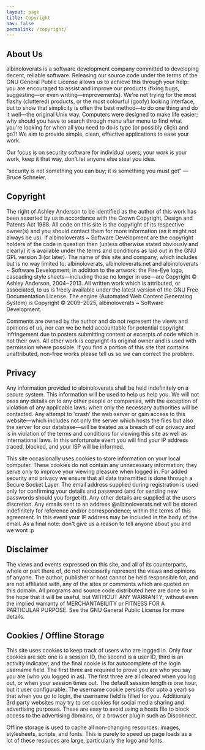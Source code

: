 ```yaml
---
layout: page
title: Copyright
nav: false
permalink: /copyright/
---
```


## About Us

albinoloverats is a software development company committed to developing
decent, reliable software. Releasing our source code under the terms of
the GNU General Public License allows us to achieve this through your
help: you are encouraged to assist and improve our products (fixing
bugs, suggesting—or even writing—improvements). We're not trying for the
most flashy (cluttered) products, or the most colourful (goofy) looking
interface, but to show that simplicity is often the best method—to do
one thing and do it well—the original Unix way. Computers were designed
to make life easier; why should you have to search through menu after
menu to find what you're looking for when all you need to do is type (or
possibly click) and go?! We aim to provide simple, clean, effective
applications to ease your work.

Our focus is on security software for individual users; your work is
your work, keep it that way, don't let anyone else steal you idea.

“security is not something you can buy; it is something you must get” —
Bruce Schneier.

## Copyright

The right of Ashley Anderson to be identified as the author of this work
has been asserted by us in accordance with the Crown Copyright, Design
and Patents Act 1988. All code on this site is the copyright of its
respective owner(s) and you should contact them for more information (as
it might not always be us). If albinoloverats ~ Software Development are
the copyright holders of the code in question then (unless otherwise
stated obviously and clearly) it is available under the terms and
conditions as laid out in the GNU GPL version 3 (or later). The name of
this site and company, which includes but is no way limited to:
albinoloverats, albinoloverats.net and albinoloverats ~ Software
Development; in addition to the artwork: the Fire-Eye logo, cascading
style sheets—including those no longer in use—are Copyright © Ashley
Anderson, 2004‒2013. All written work which is attributed, or
associated, to us is freely available under the latest version of the
GNU Free Documentation License. The engine (Automated Web Content
Generating System) is Copyright © 2009–2025, albinoloverats ~ Software
Development.

Comments are owned by the author and do not represent the views and
opinions of us, nor can we be held accountable for potential copyright
infringement due to posters submitting content or excerpts of code which
is not their own. All other work is copyright its original owner and is
used with permission where possible. If you find a portion of this site
that contains unattributed, non-free works please tell us so we can
correct the problem.

## Privacy

Any information provided to albinoloverats shall be held indefinitely on
a secure system. This information will be used to help us help you. We
will not pass any details on to any other people or companies, with the
exception of violation of any applicable laws; when only the necessary
authorities will be contacted. Any attempt to 'crash' the web server or
gain access to this website—which includes not only the server which
hosts the files but also the server for our database—will be treated as
a breach of our privacy and is in violation of the terms and conditions
for viewing this site as well as international laws. In this unfortunate
event you will find your IP address traced, blocked, and your ISP will
be informed.

This site occasionally uses cookies to store information on your local
computer. These cookies do not contain any unnecessary information; they
serve only to improve your viewing pleasure when logged in. For added
security and privacy we ensure that all data transmitted is done through
a Secure Socket Layer. The email address supplied during registration is
used only for confirming your details and password (and for sending new
passwords should you forget it). Any other details are supplied at the
users discretion. Any emails sent to an address @albinoloverats.net will
be stored indefinitely for reference and/or correspondence; within the
terms of this agreement. In this event your IP address may be included
in the body of the email. As a final note: don't give us a reason to
tell anyone about you and we wont :p

## Disclaimer

The views and events expressed on this site, and all of its
counterparts, whole or part there of, do not necessarily represent the
views and opinions of anyone. The author, publisher or host cannot be
held responsible for, and are not affiliated with, any of the sites or
comments which are quoted on this domain. All programs and source code
distributed here are done so in the hope that it will be useful, but
WITHOUT ANY WARRANTY; without even the implied warranty of
MERCHANTABILITY or FITNESS FOR A PARTICULAR PURPOSE. See the GNU General
Public License for more details.

## Cookies / Offline Storage

This site uses cookies to keep track of users who are logged in. Only
four cookies are set: one is a session ID, the second is a user ID,
third is an activity indicater, and the final cookie is for autocomplete
of the login username field. The first three are required to prove you
are who you say you are (who you logged in as). The first three are all
cleared when you log out, or when your session times out. The default
session length is one hour, but it user configurable. The username
cookie persists (for upto a year) so that when you go to login, the
username field is filled for you. Additionaly 3rd party websites may try
to set cookies for social media sharing and advertising purposes. These
are easy to avoid using a hosts file to block access to the advertising
domains, or a browser plugin such as Disconnect.

Offline storage is used to cache all non-changing resources: images,
stylesheets, scripts, and fonts. This is purely to speed up page loads
as a lot of these resouces are large, particularly the logo and fonts.

